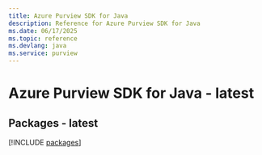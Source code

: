```yaml
---
title: Azure Purview SDK for Java
description: Reference for Azure Purview SDK for Java
ms.date: 06/17/2025
ms.topic: reference
ms.devlang: java
ms.service: purview
---
```

# Azure Purview SDK for Java - latest
## Packages - latest
[!INCLUDE [packages](purview-index.md)]